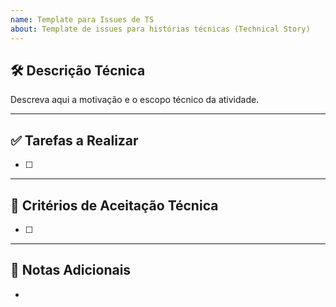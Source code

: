 ```yaml
---
name: Template para Issues de TS
about: Template de issues para histórias técnicas (Technical Story)
---
```


## 🛠️ Descrição Técnica
<!-- Exemplo: Refatorar o Documento de Visão ou Otimizar a performance do módulo de autenticação. -->
Descreva aqui a motivação e o escopo técnico da atividade.

---

## ✅ Tarefas a Realizar
<!-- Liste as atividades técnicas específicas que devem ser feitas. -->
- [ ]

---

## 📌 Critérios de Aceitação Técnica
<!-- Detalhe as condições que a entrega deve atender para ser considerada concluída. -->
- [ ] 

---

## 📝 Notas Adicionais
<!-- Informações complementares, dependências, observações, links úteis, etc. -->
- 

